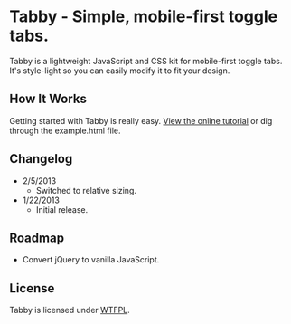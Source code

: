 # Tabby - Simple, mobile-first toggle tabs.
Tabby is a lightweight JavaScript and CSS kit for mobile-first toggle tabs. It's style-light so you can easily modify it to fit your design.

## How It Works
Getting started with Tabby is really easy. [View the online tutorial](http://cferdinandi.github.com/tabby/) or dig through the example.html file.

## Changelog
* 2/5/2013
  * Switched to relative sizing.
* 1/22/2013
  * Initial release.

## Roadmap
* Convert jQuery to vanilla JavaScript.

## License
Tabby is licensed under [WTFPL](http://www.wtfpl.net/).
